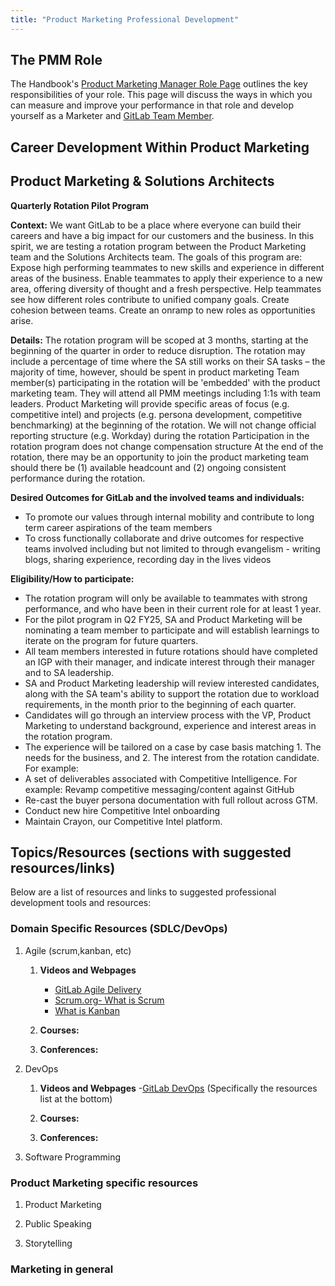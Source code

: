 ```yaml
---
title: "Product Marketing Professional Development"
---
```


## The PMM Role

The Handbook's [Product Marketing Manager Role Page](/job-families/marketing/product-marketing-manager/) outlines the key responsibilities of your role. This page will discuss the ways in which you can measure and improve your performance in that role and develop yourself as a Marketer and [GitLab Team Member](/handbook/communication/top-misused-terms/).

## Career Development Within Product Marketing

## Product Marketing & Solutions Architects

**Quarterly Rotation Pilot Program**

**Context:** We want GitLab to be a place where everyone can build their careers and have a big impact for our customers and the business. In this spirit, we are testing a rotation program between the Product Marketing team and the Solutions Architects team. The goals of this program are:
Expose high performing teammates to new skills and experience in different areas of the business.
Enable teammates to apply their experience to a new area, offering diversity of thought and a fresh perspective.
Help teammates see how different roles contribute to unified company goals.
Create cohesion between teams.
Create an onramp to new roles as opportunities arise.

**Details:**
The rotation program will be scoped at 3 months, starting at the beginning of the quarter in order to reduce disruption.
The rotation may include a percentage of time where the SA still works on their SA tasks – the majority of time, however, should be spent in product marketing
Team member(s) participating in the rotation will be 'embedded' with the product marketing team. They will attend all PMM meetings including 1:1s with team leaders.
Product Marketing will provide specific areas of focus (e.g. competitive intel) and projects (e.g. persona development, competitive benchmarking) at the beginning of the rotation.
We will not change official reporting structure (e.g. Workday) during the rotation
Participation in the rotation program does not change compensation structure
At the end of the rotation, there may be an opportunity to join the product marketing team should there be (1) available headcount and (2) ongoing consistent performance during the rotation.

**Desired Outcomes for GitLab and the involved teams and individuals:**

- To promote our values through internal mobility and contribute to long term career aspirations of the team members
- To cross functionally collaborate and drive outcomes for respective teams involved including but not limited to through evangelism - writing blogs, sharing experience, recording day in the lives videos

**Eligibility/How to participate:**

- The rotation program will only be available to teammates with strong performance, and who have been in their current role for at least 1 year.
- For the pilot program in Q2 FY25, SA and Product Marketing will be nominating a team member to participate and will establish learnings to iterate on the program for future quarters.
- All team members interested in future rotations should have completed an IGP with their manager, and indicate interest through their manager and to SA leadership.
- SA and Product Marketing leadership will review interested candidates, along with the SA team's ability to support the rotation due to workload requirements, in the month prior to the beginning of each quarter.
- Candidates will go through an interview process with the VP, Product Marketing to understand background, experience and interest areas in the rotation program.
- The experience will be tailored on a case by case basis matching 1. The needs for the business, and 2. The interest from the rotation candidate. For example:
- A set of deliverables associated with Competitive Intelligence. For example: Revamp competitive messaging/content against GitHub
- Re-cast the buyer persona documentation with full rollout across GTM.
- Conduct new hire Competitive Intel onboarding
- Maintain Crayon, our Competitive Intel platform.

## Topics/Resources  (sections with suggested resources/links)

Below are a list of resources and links to suggested professional development tools and resources:

### Domain Specific Resources (SDLC/DevOps)

1. Agile (scrum,kanban, etc)
   1. **Videos and Webpages**
      - [GitLab Agile Delivery](https://about.gitlab.com/solutions/agile-delivery/)
      - [Scrum.org- What is Scrum](https://www.scrum.org/learning-series/what-is-scrum)
      - [What is Kanban](https://www.nimblework.com/kanban/what-is-kanban/)
   1. **Courses:**

   1. **Conferences:**

1. DevOps
   1. **Videos and Webpages**
      -[GitLab DevOps](https://about.gitlab.com/topics/devops/)
       (Specifically the resources list at the bottom)
   1. **Courses:**

   1. **Conferences:**

1. Software Programming

### Product Marketing specific resources

1. Product Marketing

1. Public Speaking

1. Storytelling

### Marketing in general
